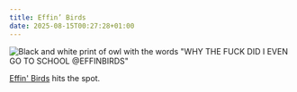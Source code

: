 ```yaml
---
title: Effin’ Birds
date: 2025-08-15T00:27:28+01:00
---
```

![Black and white print of owl with the words "WHY THE FUCK DID I EVEN GO TO SCHOOL @EFFINBIRDS"](https://res.cloudinary.com/growdigital/image/upload/v1755215104/why-the-fuck-did-i-even-go-to-school.webp)

[Effin' Birds](https://mastodon.social/@effinbirds/115018059261929801) hits the spot.
